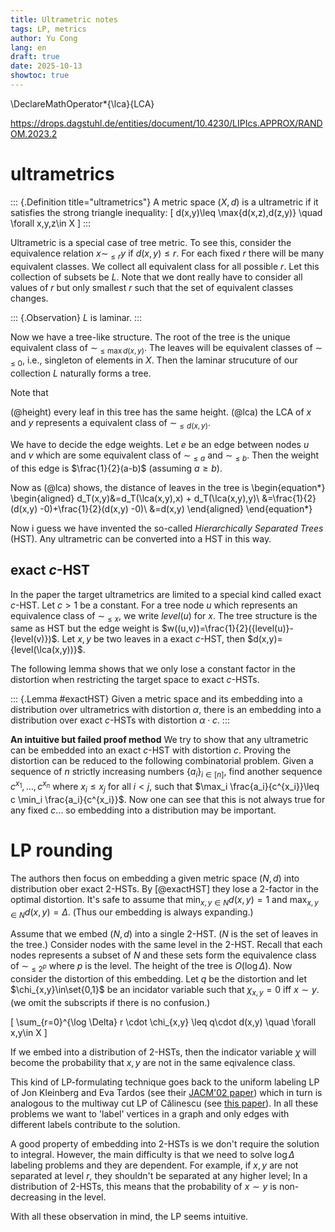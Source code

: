 ```yaml
---
title: Ultrametric notes
tags: LP, metrics
author: Yu Cong
lang: en
draft: true
date: 2025-10-13
showtoc: true
---
```


\DeclareMathOperator*{\lca}{LCA}

<https://drops.dagstuhl.de/entities/document/10.4230/LIPIcs.APPROX/RANDOM.2023.2>

# ultrametrics

::: {.Definition title="ultrametrics"}
A metric space $(X,d)$ is a ultrametric if it satisfies the strong triangle inequality:
\[
    d(x,y)\leq \max\{d(x,z),d(z,y)\} \quad \forall x,y,z\in X
\]
:::

Ultrametric is a special case of tree metric. To see this, consider the equivalence relation $x \sim_{\leq r} y$ if $d(x,y)\leq r$.
For each fixed $r$ there will be many equivalent classes. We collect all equivalent class for all possible $r$. Let this collection of subsets be $L$.
Note that we dont really have to consider all values of $r$ but only smallest $r$ such that the set of equivalent classes changes.

::: {.Observation}
$L$ is laminar.
:::

Now we have a tree-like structure. The root of the tree is the unique equivalent class of $\sim_{\leq \max d(x,y)}$. The leaves will be equivalent classes of $\sim_{\leq 0}$, i.e., singleton of elements in $X$. Then the laminar strucuture of our collection $L$ naturally forms a tree.

Note that 

(@height) every leaf in this tree has the same height.
(@lca) the LCA of $x$ and $y$ represents a equivalent class of $\sim_{\leq d(x,y)}$.

We have to decide the edge weights. Let $e$ be an edge between nodes $u$ and $v$ which are some equivalent class of $\sim_{\leq a}$ and $\sim_{\leq b}$. Then the weight of this edge is $\frac{1}{2}(a-b)$ (assuming $a\geq b$).

Now as (@lca) shows, the distance of leaves in the tree is
\begin{equation*}
\begin{aligned}
    d_T(x,y)&=d_T(\lca(x,y),x) + d_T(\lca(x,y),y)\\
            &=\frac{1}{2}(d(x,y) -0)+\frac{1}{2}(d(x,y) -0)\\
            &=d(x,y)
\end{aligned}
\end{equation*}

Now i guess we have invented the so-called *Hierarchically Separated Trees* (HST). Any ultrametric can be converted into a HST in this way.

## exact $c$-HST

In the paper the target ultrametrics are limited to a special kind called exact $c$-HST. Let $c>1$ be a constant. For a tree node $u$ which represents an equivalence class of $\sim_{\leq x}$, we write $level(u)$ for $x$. The tree structure is the same as HST but the edge weight is $w((u,v))=\frac{1}{2}({level(u)}-{level(v)})$. Let $x,y$ be two leaves in a exact $c$-HST, then $d(x,y)={level(\lca(x,y))}$.

The following lemma shows that we only lose a constant factor in the distortion when restricting the target space to exact $c$-HSTs.

::: {.Lemma #exactHST}
Given a metric space and its embedding into a distribution over ultrametrics with distortion $\alpha$, there is an embedding into a distribution over exact $c$-HSTs with distortion $\alpha\cdot c$.
:::

**An intuitive but failed proof method**
We try to show that any ultrametric can be embedded into an exact $c$-HST with distortion $c$. Proving the distortion can be reduced to the following combinatorial problem.
Given a sequence of $n$ strictly increasing numbers $\{a_i\}_{i\in [n]}$, find another sequence $c^{x_1},\dots, c^{x_n}$ where $x_i\leq x_j$ for all $i<j$, such that $\max_i \frac{a_i}{c^{x_i}}\leq c \min_i \frac{a_i}{c^{x_i}}$.
Now one can see that this is not always true for any fixed $c$... so embedding into a distribution may be important.

# LP rounding

The authors then focus on embedding a given metric space $(N,d)$ into distribution ober exact 2-HSTs. By [@exactHST] they lose a 2-factor in the optimal distortion.
It's safe to assume that $\min_{x,y\in N}d(x,y)=1$ and $\max_{x,y\in N}d(x,y)=\Delta$. (Thus our embedding is always expanding.)

Assume that we embed $(N,d)$ into a single 2-HST. ($N$ is the set of leaves in the tree.)
Consider nodes with the same level in the 2-HST. Recall that each nodes represents a subset of $N$ and these sets form the equivalence class of $\sim_{\leq 2^{p}}$ where $p$ is the level. The height of the tree is $O(\log \Delta)$.
Now consider the distortion of this embedding. Let $q$ be the distortion and let $\chi_{x,y}\in\set{0,1}$ be an incidator variable such that $\chi_{x,y}=0$ iff $x\sim y$. (we omit the subscripts if there is no confusion.)

\[
    \sum_{r=0}^{\log \Delta} r \cdot \chi_{x,y} \leq q\cdot d(x,y) \quad \forall x,y\in X
\]

<!-- For a fixed $r$, the equivalence relation $\sim$ defines a graph $(N,E)$ where $(u,v)\in E$ iff $u\sim v$ (equivalently, $d(u,v)\leq c^r$). -->


If we embed into a distribution of 2-HSTs, then the indicator variable $\chi$ will become the probability that $x,y$ are not in the same eqivalence class.

This kind of LP-formulating technique goes back to the uniform labeling LP of Jon Kleinberg and Eva Tardos (see their [JACM'02 paper](https://www.cs.cornell.edu/home/kleinber/focs99-mrf.pdf)) which in turn is analogous to the multiway cut LP of Călinescu (see [this paper](https://arxiv.org/pdf/1611.05530)).
In all these problems we want to 'label' vertices in a graph and only edges with different labels contribute to the solution.

A good property of embedding into 2-HSTs is we don't require the solution to integral. However, the main difficulty is that we need to solve $\log \Delta$ labeling problems and they are dependent. For example, if $x,y$ are not separated at level $r$, they shouldn't be separated at any higher level; In a distribution of 2-HSTs, this means that the probability of $x\sim y$ is non-decreasing in the level.

With all these observation in mind, the LP seems intuitive.